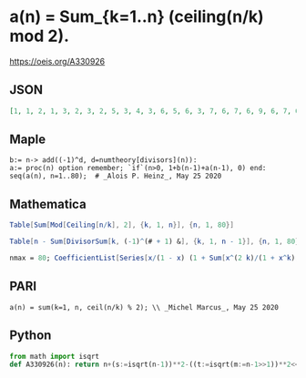# a\(n\) \= Sum\_\{k\=1\.\.n\} \(ceiling\(n/k\) mod 2\)\.
https://oeis.org/A330926
## JSON
```JSON
[1, 1, 2, 1, 3, 2, 3, 2, 5, 3, 4, 3, 6, 5, 6, 3, 7, 6, 7, 6, 9, 6, 7, 6, 11, 9, 10, 7, 10, 9, 10, 9, 14, 11, 12, 9, 13, 12, 13, 10, 15, 14, 15, 14, 17, 12, 13, 12, 19, 17, 18, 15, 18, 17, 18, 15, 20, 17, 18, 17, 22, 21, 22, 17, 23, 20, 21, 20, 23, 20, 21, 20, 27, 26, 27, 22, 25, 22, 23, 22]
```
## Maple
```Maple
b:= n-> add((-1)^d, d=numtheory[divisors](n)):
a:= proc(n) option remember; `if`(n>0, 1+b(n-1)+a(n-1), 0) end:
seq(a(n), n=1..80);  # _Alois P. Heinz_, May 25 2020
```
## Mathematica
```Mathematica
Table[Sum[Mod[Ceiling[n/k], 2], {k, 1, n}], {n, 1, 80}]
```
```Mathematica
Table[n - Sum[DivisorSum[k, (-1)^(# + 1) &], {k, 1, n - 1}], {n, 1, 80}]
```
```Mathematica
nmax = 80; CoefficientList[Series[x/(1 - x) (1 + Sum[x^(2 k)/(1 + x^k), {k, 1, nmax}]), {x, 0, nmax}], x] // Rest
```
## PARI
```PARI
a(n) = sum(k=1, n, ceil(n/k) % 2); \\ _Michel Marcus_, May 25 2020
```
## Python
```Python
from math import isqrt
def A330926(n): return n+(s:=isqrt(n-1))**2-((t:=isqrt(m:=n-1>>1))**2<<1)-(sum((n-1)//k for k in range(1,s+1))-(sum(m//k for k in range(1,t+1))<<1)<<1) # _Chai Wah Wu_, Oct 23 2023
```
